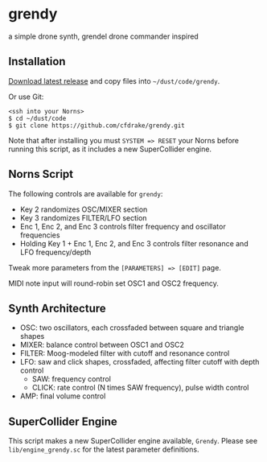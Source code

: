 # grendy

a simple drone synth, grendel drone commander inspired

## Installation

[Download latest release](https://github.com/cfdrake/grendy/archive/master.zip) and copy files into `~/dust/code/grendy`.

Or use Git:
```
<ssh into your Norns>
$ cd ~/dust/code
$ git clone https://github.com/cfdrake/grendy.git
```

Note that after installing you must `SYSTEM => RESET` your Norns before running this script, as it includes a new SuperCollider engine.

## Norns Script

The following controls are available for `grendy`:

- Key 2 randomizes OSC/MIXER section
- Key 3 randomizes FILTER/LFO section
- Enc 1, Enc 2, and Enc 3 controls filter frequency and oscillator frequencies
- Holding Key 1 + Enc 1, Enc 2, and Enc 3 controls filter resonance and LFO frequency/depth

Tweak more parameters from the `[PARAMETERS] => [EDIT]` page.

MIDI note input will round-robin set OSC1 and OSC2 frequency.

## Synth Architecture

- OSC: two oscillators, each crossfaded between square and triangle shapes
- MIXER: balance control between OSC1 and OSC2
- FILTER: Moog-modeled filter with cutoff and resonance control
- LFO: saw and click shapes, crossfaded, affecting filter cutoff with depth control
  - SAW: frequency control
  - CLICK: rate control (N times SAW frequency), pulse width control
- AMP: final volume control

## SuperCollider Engine

This script makes a new SuperCollider engine available, `Grendy`. Please see `lib/engine_grendy.sc` for the latest parameter definitions.
